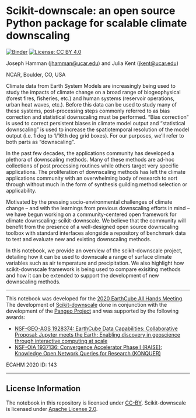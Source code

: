 # Scikit-downscale: an open source Python package for scalable climate downscaling

[![Binder](https://binder.pangeo.io/badge_logo.svg)](https://binder.pangeo.io/v2/gh/earthcube2020/ec20_hamman_etal/master)
[![License: CC BY 4.0](https://img.shields.io/badge/License-CC%20BY%204.0-lightgrey.svg)](https://creativecommons.org/licenses/by/4.0/)


Joseph Hamman (jhamman@ucar.edu) and Julia Kent (jkent@ucar.edu)

NCAR, Boulder, CO, USA

Climate data from Earth System Models are increasingly being used to study the impacts of climate change on a broad range of biogeophysical (forest fires, fisheries, etc.) and human systems (reservoir operations, urban heat waves, etc.). Before this data can be used to study many of these systems, post-processing steps commonly referred to as bias correction and statistical downscaling must be performed. “Bias correction” is used to correct persistent biases in climate model output and “statistical downscaling” is used to increase the spatiotemporal resolution of the model output (i.e. 1 deg to 1/16th deg grid boxes). For our purposes, we’ll refer to both parts as “downscaling”.

In the past few decades, the applications community has developed a plethora of downscaling methods. Many of these methods are ad-hoc collections of post processing routines while others target very specific applications. The proliferation of downscaling methods has left the climate applications community with an overwhelming body of research to sort through without much in the form of synthesis guilding method selection or applicability.

Motivated by the pressing socio-environmental challenges of climate change – and with the learnings from previous downscaling efforts in mind – we have begun working on a community-centered open framework for climate downscaling: scikit-downscale. We believe that the community will benefit from the presence of a well-designed open source downscaling toolbox with standard interfaces alongside a repository of benchmark data to test and evaluate new and existing downscaling methods.

In this notebook, we provide an overview of the scikit-downscale project, detailing how it can be used to downscale a range of surface climate variables such as air temperature and precipitation. We also highlight how scikit-downscale framework is being used to compare exisiting methods and how it can be extended to support the development of new downscaling methods.

-------

This notebook was developed for the [2020 EarthCube All Hands Meeting](https://www.earthcube.org/EC2020). The development of [Scikit-downscale](https://scikit-downscale.readthedocs.io/en/latest/) done in conjunction with the development of the [Pangeo Project](http://pangeo.io/) and was supported by the following awards:

- [NSF-GEO-AGS 1928374: EarthCube Data Capabilities: Collaborative Proposal: Jupyter meets the Earth: Enabling discovery in geoscience through interactive computing at scale](https://www.nsf.gov/awardsearch/showAward?AWD_ID=1740633)
- [NSF-OIA 1937136: Convergence Accelerator Phase I (RAISE): Knowledge Open Network Queries for Research (KONQUER)](https://www.nsf.gov/awardsearch/showAward?AWD_ID=1937136)

ECAHM 2020 ID: 143

-------

## License Information

The notebook in this repository is licensed under [CC-BY](https://creativecommons.org/licenses/by/4.0/). Scikit-downscale is licensed under [Apache License 2.0](https://github.com/jhamman/scikit-downscale/blob/master/LICENSE).
